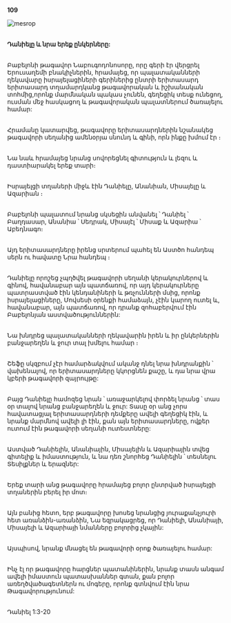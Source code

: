 **109**

![mesrop](https://volamar.ru/audio_video/foto/01/detbible/B230.BMP)

\
**Դանիելը և նրա երեք ընկերները:**

\
Բաբելոնի թագավոր Նաբուգոդոնոսորը, որը գերի էր վերցրել Երուսաղեմի բնակիչներին, հրամայեց, որ պալատականների ղեկավարը իսրայելացիների գերիներից ընտրի երիտասարդ երիտասարդ տղամարդկանց թագավորական և իշխանական տոհմից,որոնք մարմնական պակաս չունեն, գեղեցիկ տեսք ունեցող, ուսման մեջ հասկացող և թագավորական պալատներում ծառայելու համար:

\
Հրամանը կատարվեց, թագավորը երիտասարդներին նշանակեց թագավորի սեղանից ամենօրյա սնունդ և գինի, որն ինքը խմում էր ։

\
Նա նաև հրամայեց նրանց սովորեցնել գիտություն և լեզու և դաստիարակել երեք տարի։

\
Իսրայելցի տղաների միջև էին Դանիելը, Անանիան, Միսայելը և Ազարիան ։

\
Բաբելոնի պալատում նրանց սկսեցին անվանել ՝ Դանիել ՝ Բաղդասար, Անանիա ՝ Սեդրակ, Միսայէլ ՝ Միսաք և Ազարիա ՝ Աբեդնագո։

\
Այդ երիտասարդները իրենց սրտերում պահել են Աստծո հանդեպ սերն ու հավատը Նրա հանդեպ ։

\
Դանիելը որոշեց չպղծվել թագավորի սեղանի կերակուրներով և գինով, հավանաբար այն պատճառով, որ այդ կերակուրները պատրաստված էին կենդանիների և թռչունների մսից, որոնք իսրայելացիները, Մովսեսի օրենքի համաձայն, չէին կարող ուտել և, հավանաբար, այն պատճառով, որ դրանք զոհաբերվում էին Բաբելոնյան աստվածություններին:

\
Նա խնդրեց պալատականների ղեկավարին իրեն և իր ընկերներին բանջարեղեն և ջուր տալ խմելու համար ։

\
Շեֆը սկզբում չէր համարձակվում ականջ դնել նրա խնդրանքին ՝ վախենալով, որ երիտասարդները կկորցնեն քաշը, և դա նրա վրա կբերի թագավորի զայրույթը:

\
Բայց Դանիելը համոզեց նրան ՝ առաջարկելով փորձել նրանց ՝ տաս օր տալով նրանց բանջարեղեն և ջուր: Տասը օր անց չորս հավատացյալ երիտասարդների դեմքերը ավելի գեղեցիկ էին, և նրանք մարմնով ավելի լի էին, քան այն երիտասարդները, ովքեր ուտում էին թագավորի սեղանի ուտեստները:

\
Աստված Դանիելին, Անանիային, Միսայելին և Ազարիային տվեց գիտելիք և իմաստություն, և նա դեռ շնորհեց Դանիելին ՝ տեսնելու Տեսիլքներ և երազներ:

\
Երեք տարի անց թագավորը հրամայեց բոլոր ընտրված իսրայելցի տղաներին բերել իր մոտ։

\
Այն բանից հետո, երբ թագավորը խոսեց նրանցից յուրաքանչյուրի հետ առանձին-առանձին, Նա եզրակացրեց, որ Դանիելի, Անանիայի, Միսայելի և Ազարիայի նմանները բոլորից չկային:

\
Այսպիսով, նրանք մնացել են թագավորի օրոք ծառայելու համար:

\
Ինչ էլ որ թագավորը հարցներ պատանիներին, նրանք տասն անգամ ավելի իմաստուն պատասխաններ գտան, քան բոլոր առեղծվածագետներն ու մոգերը, որոնք գտնվում էին նրա Թագավորությունում:

\
Դանիել 1:3-20
